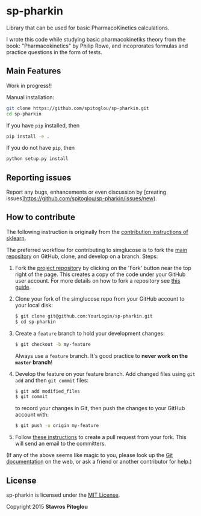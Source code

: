 # sp-pharkin

Library that can be used for basic PharmacoKinetics calculations.

I wrote this code while studying basic pharmacokinetiks theory from the book:
"Pharmacokinetics" by Philip Rowe, and incoprorates formulas and practice questions in the form of tests.
## Main Features
Work in progress!!
<!---
- Simulation enviroment follows [OpenAI gym](https://github.com/openai/gym) and [rllab](https://github.com/rll/rllab) APIs. It returns observation, reward, done, info at each step, which means the simulator is "reinforcement-learning-ready".
>



## Installation
<!---
[comment]: It is highly recommended to use `pip` to install `simglucose`, follow this [link](https://pip.pypa.io/en/stable/installing/) to install pip.

Auto installation:
```bash
pip install simglucose
```
-->


Manual installation: 
```bash
git clone https://github.com/spitoglou/sp-pharkin.git
cd sp-pharkin
```
If you have `pip` installed, then
```bash
pip install -e .
```
If you do not have `pip`, then
```bash
python setup.py install
```


## Reporting issues
Report any bugs, enhancements or even discussion by [creating issues]https://github.com/spitoglou/sp-pharkin/issues/new).

## How to contribute
The following instruction is originally from the [contribution instructions of sklearn](https://github.com/scikit-learn/scikit-learn/blob/master/CONTRIBUTING.md).

The preferred workflow for contributing to simglucose is to fork the
[main repository](https://github.com/spitoglou/sp-pharkin) on
GitHub, clone, and develop on a branch. Steps:

1. Fork the [project repository](https://github.com/spitoglou/sp-pharkin)
   by clicking on the 'Fork' button near the top right of the page. This creates
   a copy of the code under your GitHub user account. For more details on
   how to fork a repository see [this guide](https://help.github.com/articles/fork-a-repo/).

2. Clone your fork of the simglucose repo from your GitHub account to your local disk:

   ```bash
   $ git clone git@github.com:YourLogin/sp-pharkin.git
   $ cd sp-pharkin
   ```

3. Create a ``feature`` branch to hold your development changes:

   ```bash
   $ git checkout -b my-feature
   ```

   Always use a ``feature`` branch. It's good practice to **never work on the ``master`` branch**!

4. Develop the feature on your feature branch. Add changed files using ``git add`` and then ``git commit`` files:

   ```bash
   $ git add modified_files
   $ git commit
   ```

   to record your changes in Git, then push the changes to your GitHub account with:

   ```bash
   $ git push -u origin my-feature
   ```

5. Follow [these instructions](https://help.github.com/articles/creating-a-pull-request-from-a-fork)
to create a pull request from your fork. This will send an email to the committers.

(If any of the above seems like magic to you, please look up the
[Git documentation](https://git-scm.com/documentation) on the web, or ask a friend or another contributor for help.)

## License

sp-pharkin is licensed under the [MIT License](http://opensource.org/licenses/MIT).

Copyright 2015 **Stavros Pitoglou**